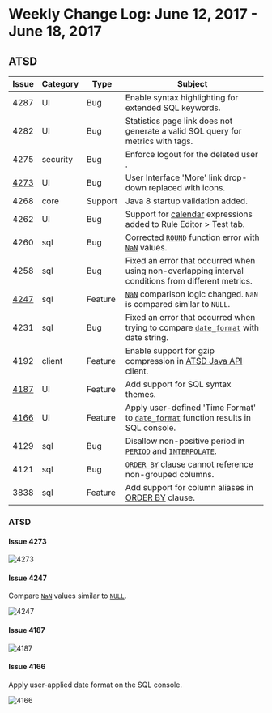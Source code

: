 # Weekly Change Log: June 12, 2017 - June 18, 2017

## ATSD

| Issue| Category    | Type    | Subject              |
|------|-------------|---------|----------------------|
| 4287 | UI | Bug | Enable syntax highlighting for extended SQL keywords. |
| 4282 | UI | Bug | Statistics page link does not generate a valid SQL query for metrics with tags. |
| 4275 | security | Bug | Enforce logout for the deleted user .|
| [4273](#issue-4273) | UI | Bug | User Interface 'More' link drop-down replaced with icons. |
| 4268 | core | Support | Java 8 startup validation added. |
| 4262 | UI | Bug | Support for [calendar](../../shared/calendar.md) expressions added to Rule Editor > Test tab. |
| 4260 | sql | Bug | Corrected [`ROUND`](../../sql#mathematical-functions) function error with [`NaN`](../../sql#not-a-number-nan) values.|
| 4258 | sql | Bug | Fixed an error that occurred when using non-overlapping interval conditions from different metrics. |
| [4247](#issue-4247) | sql | Feature | [`NaN`](../../sql#not-a-number-nan) comparison logic changed. `NaN` is compared similar to `NULL`. |
| 4231 | sql | Bug | Fixed an error that occurred when trying to compare [`date_format`](../../sql#date-formatting-functions) with date string. |
| 4192 | client | Feature | Enable support for gzip compression in [ATSD Java API](https://github.com/axibase/atsd-api-java) client. |
| [4187](#issue-4187) | UI | Feature | Add support for SQL syntax themes. |
| [4166](#issue-4166) | UI | Feature | Apply user-defined 'Time Format' to [`date_format`](../../sql#date-formatting-functions) function results in SQL console. |
| 4129 | sql | Bug | Disallow non-positive period in [`PERIOD`](../../sql#period) and [`INTERPOLATE`](../../sql#interpolation). |
| 4121 | sql | Bug | [`ORDER BY`](../../sql#ordering) clause cannot reference non-grouped columns. |
| 3838 | sql | Feature | Add support for column aliases in [ORDER BY](../../sql#ordering) clause. |

### ATSD

#### Issue 4273

![4273](Images/4273.png)

#### Issue 4247

Compare [`NaN`](../../sql#not-a-number-nan) values similar to [`NULL`](../../sql#null).

![4247](Images/4247.png)

#### Issue 4187

![4187](Images/4187.png)

#### Issue 4166

Apply user-applied date format on the SQL console.

![4166](Images/4166.png)